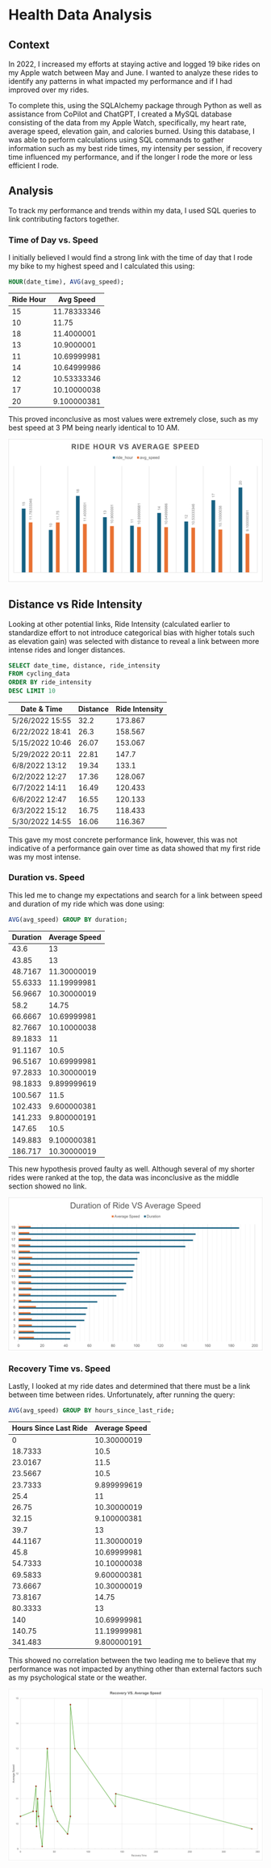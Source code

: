 # **Health Data Analysis**  

## **Context**  
In 2022, I increased my efforts at staying active and logged 19 bike rides on my Apple watch between May and June. I wanted to analyze these rides to identify any patterns in what impacted my performance and if I had improved over my rides.  

To complete this, using the SQLAlchemy package through Python as well as assistance from CoPilot and ChatGPT, I created a MySQL database consisting of the data from my Apple Watch, specifically, my heart rate, average speed, elevation gain, and calories burned. Using this database, I was able to perform calculations using SQL commands to gather information such as my best ride times, my intensity per session, if recovery time influenced my performance, and if the longer I rode the more or less efficient I rode.  

## **Analysis**  
To track my performance and trends within my data, I used SQL queries to link contributing factors together.  

### **Time of Day vs. Speed**  
I initially believed I would find a strong link with the time of day that I rode my bike to my highest speed and I calculated this using:  
``` sql
HOUR(date_time), AVG(avg_speed);
```

| Ride Hour | Avg Speed  |
|-----------|-----------|
| 15        | 11.78333346 |
| 10        | 11.75      |
| 18        | 11.4000001 |
| 13        | 10.9000001 |
| 11        | 10.69999981 |
| 14        | 10.64999986 |
| 12        | 10.53333346 |
| 17        | 10.10000038 |
| 20        | 9.100000381 |

This proved inconclusive as most values were extremely close, such as my best speed at 3 PM being nearly identical to 10 AM.

![TOD vs Speed](Graphs/hour_vs_speed.png)

## Distance vs Ride Intensity
Looking at other potential links, Ride Intensity (calculated earlier to standardize effort to not introduce categorical bias with higher totals such as elevation gain) was selected with distance to reveal a link between more intense rides and longer distances.
```sql 
SELECT date_time, distance, ride_intensity 
FROM cycling_data 
ORDER BY ride_intensity 
DESC LIMIT 10
```
| Date & Time         | Distance | Ride Intensity |
|---------------------|----------|---------------|
| 5/26/2022 15:55    | 32.2     | 173.867       |
| 6/22/2022 18:41    | 26.3     | 158.567       |
| 5/15/2022 10:46    | 26.07    | 153.067       |
| 5/29/2022 20:11    | 22.81    | 147.7         |
| 6/8/2022 13:12     | 19.34    | 133.1         |
| 6/2/2022 12:27     | 17.36    | 128.067       |
| 6/7/2022 14:11     | 16.49    | 120.433       |
| 6/6/2022 12:47     | 16.55    | 120.133       |
| 6/3/2022 15:12     | 16.75    | 118.433       |
| 5/30/2022 14:55    | 16.06    | 116.367       |


This gave my most concrete performance link, however, this was not indicative of a performance gain over time as data showed that my first ride was my most intense.


### Duration vs. Speed 
This led me to change my expectations and search for a link between speed and duration of my ride which was done using:
```sql 
AVG(avg_speed) GROUP BY duration;
```
| Duration  | Average Speed  |
|-----------|---------------|
| 43.6      | 13            |
| 43.85     | 13            |
| 48.7167   | 11.30000019   |
| 55.6333   | 11.19999981   |
| 56.9667   | 10.30000019   |
| 58.2      | 14.75         |
| 66.6667   | 10.69999981   |
| 82.7667   | 10.10000038   |
| 89.1833   | 11            |
| 91.1167   | 10.5          |
| 96.5167   | 10.69999981   |
| 97.2833   | 10.30000019   |
| 98.1833   | 9.899999619   |
| 100.567   | 11.5          |
| 102.433   | 9.600000381   |
| 141.233   | 9.800000191   |
| 147.65    | 10.5          |
| 149.883   | 9.100000381   |
| 186.717   | 10.30000019   |

This new hypothesis proved faulty as well. Although several of my shorter rides were ranked at the top, the data was inconclusive as the middle section showed no link.

![Duration vs. Speed](Graphs/duration_vs_speed.png)
### Recovery Time vs. Speed

Lastly, I looked at my ride dates and determined that there must be a link between time between rides. Unfortunately, after running the query:
```sql
AVG(avg_speed) GROUP BY hours_since_last_ride;
```
| Hours Since Last Ride | Average Speed  |
|----------------------|---------------|
| 0                   | 10.30000019   |
| 18.7333            | 10.5          |
| 23.0167            | 11.5          |
| 23.5667            | 10.5          |
| 23.7333            | 9.899999619   |
| 25.4               | 11            |
| 26.75              | 10.30000019   |
| 32.15              | 9.100000381   |
| 39.7               | 13            |
| 44.1167            | 11.30000019   |
| 45.8               | 10.69999981   |
| 54.7333            | 10.10000038   |
| 69.5833            | 9.600000381   |
| 73.6667            | 10.30000019   |
| 73.8167            | 14.75         |
| 80.3333            | 13            |
| 140                | 10.69999981   |
| 140.75             | 11.19999981   |
| 341.483           | 9.800000191   |

This showed no correlation between the two leading me to believe that my performance was not impacted by anything other than external factors such as my psychological state or the weather.

![Recovery vs. Speed](Graphs/recovery_vs_speed.png)